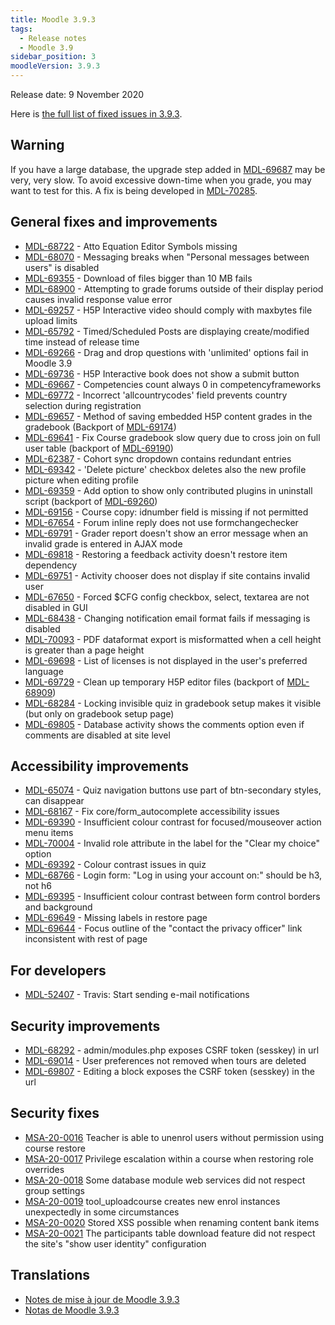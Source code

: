 ```yaml
---
title: Moodle 3.9.3
tags:
  - Release notes
  - Moodle 3.9
sidebar_position: 3
moodleVersion: 3.9.3
---
```

Release date: 9 November 2020

Here is [the full list of fixed issues in 3.9.3](https://tracker.moodle.org/secure/IssueNavigator!executeAdvanced.jspa?jqlQuery=project+%3D+mdl+AND+resolution+%3D+fixed+AND+fixVersion+in+%28%223.9.3%22%29+ORDER+BY+priority+DESC&runQuery=true&clear=true).

## Warning

If you have a large database, the upgrade step added in [MDL-69687](https://tracker.moodle.org/browse/MDL-69687) may be very, very slow. To avoid excessive down-time when you grade, you may want to test for this. A fix is being developed in [MDL-70285](https://tracker.moodle.org/browse/MDL-70285).

## General fixes and improvements

- [MDL-68722](https://tracker.moodle.org/browse/MDL-68722) - Atto Equation Editor Symbols missing
- [MDL-68070](https://tracker.moodle.org/browse/MDL-68070) - Messaging breaks when "Personal messages between users" is disabled
- [MDL-69355](https://tracker.moodle.org/browse/MDL-69355) - Download of files bigger than 10 MB fails
- [MDL-68900](https://tracker.moodle.org/browse/MDL-68900) - Attempting to grade forums outside of their display period causes invalid response value error
- [MDL-69257](https://tracker.moodle.org/browse/MDL-69257) - H5P Interactive video should comply with maxbytes file upload limits
- [MDL-65792](https://tracker.moodle.org/browse/MDL-65792) - Timed/Scheduled Posts are displaying create/modified time instead of release time
- [MDL-69266](https://tracker.moodle.org/browse/MDL-69266) - Drag and drop questions with 'unlimited' options fail in Moodle 3.9
- [MDL-69736](https://tracker.moodle.org/browse/MDL-69736) - H5P Interactive book does not show a submit button
- [MDL-69667](https://tracker.moodle.org/browse/MDL-69667) - Competencies count always 0 in competencyframeworks
- [MDL-69772](https://tracker.moodle.org/browse/MDL-69772) - Incorrect 'allcountrycodes' field prevents country selection during registration
- [MDL-69657](https://tracker.moodle.org/browse/MDL-69657) - Method of saving embedded H5P content grades in the gradebook (Backport of [MDL-69174](https://tracker.moodle.org/browse/MDL-69174))
- [MDL-69641](https://tracker.moodle.org/browse/MDL-69641) - Fix Course gradebook slow query due to cross join on full user table (backport of [MDL-69190](https://tracker.moodle.org/browse/MDL-69190))
- [MDL-62387](https://tracker.moodle.org/browse/MDL-62387) - Cohort sync dropdown contains redundant entries
- [MDL-69342](https://tracker.moodle.org/browse/MDL-69342) - 'Delete picture' checkbox deletes also the new profile picture when editing profile
- [MDL-69359](https://tracker.moodle.org/browse/MDL-69359) - Add option to show only contributed plugins in uninstall script (backport of [MDL-69260](https://tracker.moodle.org/browse/MDL-69260))
- [MDL-69156](https://tracker.moodle.org/browse/MDL-69156) - Course copy: idnumber field is missing if not permitted
- [MDL-67654](https://tracker.moodle.org/browse/MDL-67654) - Forum inline reply does not use formchangechecker
- [MDL-69791](https://tracker.moodle.org/browse/MDL-69791) - Grader report doesn't show an error message when an invalid grade is entered in AJAX mode
- [MDL-69818](https://tracker.moodle.org/browse/MDL-69818) - Restoring a feedback activity doesn't restore item dependency
- [MDL-69751](https://tracker.moodle.org/browse/MDL-69751) - Activity chooser does not display if site contains invalid user
- [MDL-67650](https://tracker.moodle.org/browse/MDL-67650) - Forced $CFG config checkbox, select, textarea are not disabled in GUI
- [MDL-68438](https://tracker.moodle.org/browse/MDL-68438) - Changing notification email format fails if messaging is disabled
- [MDL-70093](https://tracker.moodle.org/browse/MDL-70093) - PDF dataformat export is misformatted when a cell height is greater than a page height
- [MDL-69698](https://tracker.moodle.org/browse/MDL-69698) - List of licenses is not displayed in the user's  preferred language
- [MDL-69729](https://tracker.moodle.org/browse/MDL-69729) - Clean up temporary H5P editor files (backport of [MDL-68909](https://tracker.moodle.org/browse/MDL-68909))
- [MDL-68284](https://tracker.moodle.org/browse/MDL-68284) - Locking invisible quiz in gradebook setup makes it visible (but only on gradebook setup page)
- [MDL-69805](https://tracker.moodle.org/browse/MDL-69805) - Database activity shows the comments option even if comments are disabled at site level

## Accessibility improvements

- [MDL-65074](https://tracker.moodle.org/browse/MDL-65074) - Quiz navigation buttons use part of btn-secondary styles, can disappear
- [MDL-68167](https://tracker.moodle.org/browse/MDL-68167) - Fix core/form_autocomplete accessibility issues
- [MDL-69390](https://tracker.moodle.org/browse/MDL-69390) - Insufficient colour contrast for focused/mouseover action menu items
- [MDL-70004](https://tracker.moodle.org/browse/MDL-70004) - Invalid role attribute in the label for the "Clear my choice" option
- [MDL-69392](https://tracker.moodle.org/browse/MDL-69392) - Colour contrast issues in quiz
- [MDL-68766](https://tracker.moodle.org/browse/MDL-68766) - Login form: "Log in using your account on:" should be h3, not h6
- [MDL-69395](https://tracker.moodle.org/browse/MDL-69395) - Insufficient colour contrast between form control borders and background
- [MDL-69649](https://tracker.moodle.org/browse/MDL-69649) - Missing labels in restore page
- [MDL-69644](https://tracker.moodle.org/browse/MDL-69644) - Focus outline of the "contact the privacy officer" link inconsistent with rest of page

## For developers

- [MDL-52407](https://tracker.moodle.org/browse/MDL-52407) - Travis: Start sending e-mail notifications

## Security improvements

- [MDL-68292](https://tracker.moodle.org/browse/MDL-68292) - admin/modules.php exposes CSRF token (sesskey) in url
- [MDL-69014](https://tracker.moodle.org/browse/MDL-69014) - User preferences not removed when tours are deleted
- [MDL-69807](https://tracker.moodle.org/browse/MDL-69807) - Editing a block exposes the CSRF token (sesskey) in the url

## Security fixes

- [MSA-20-0016](https://moodle.org/mod/forum/discuss.php?d=413935) Teacher is able to unenrol users without permission using course restore
- [MSA-20-0017](https://moodle.org/mod/forum/discuss.php?d=413936) Privilege escalation within a course when restoring role overrides
- [MSA-20-0018](https://moodle.org/mod/forum/discuss.php?d=413938) Some database module web services did not respect group settings
- [MSA-20-0019](https://moodle.org/mod/forum/discuss.php?d=413939) tool_uploadcourse creates new enrol instances unexpectedly in some circumstances
- [MSA-20-0020](https://moodle.org/mod/forum/discuss.php?d=413940) Stored XSS possible when renaming content bank items
- [MSA-20-0021](https://moodle.org/mod/forum/discuss.php?d=413941) The participants table download feature did not respect the site's "show user identity" configuration

## Translations

- [Notes de mise à jour de Moodle 3.9.3](https://docs.moodle.org/fr/Notes_de_mise_à_jour_de_Moodle_3.9.3)
- [Notas de Moodle 3.9.3](https://docs.moodle.org/es/Notas_de_Moodle_3.9.3)
